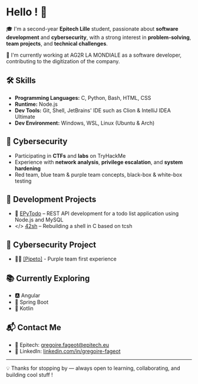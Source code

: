 # Hello ! 🙂

🎓 I'm a second-year **Epitech Lille** student, passionate about **software development** and **cybersecurity**, with a strong interest in **problem-solving**, **team projects**, and **technical challenges**. 

💼 I'm currently working at AG2R LA MONDIALE as a software developer, contributing to the digitization of the company.

## 🛠️ Skills
- **Programming Languages:** C, Python, Bash, HTML, CSS
- **Runtime:** Node.js
- **Dev Tools:** Git, Shell, JetBrains' IDE such as Clion & IntelliJ IDEA Ultimate
- **Dev Environment:** Windows, WSL, Linux (Ubuntu & Arch)

## 🔐 Cybersecurity
- Participating in **CTFs** and **labs** on TryHackMe
- Experience with **network analysis**, **privilege escalation**, and **system hardening**
- Red team, blue team & purple team concepts, black-box & white-box testing

## 🚀 Development Projects
- 📌 [EPyTodo](https://github.com/graigware/EPyTodo-Project) – REST API development for a todo list application using Node.js and MySQL
- </> [42sh](https://github.com/graigware/42sh-Project) – Rebuilding a shell in C based on tcsh

## 👾 Cybersecurity Project
- 👨‍💻 [[Pipeto]](https://github.com/graigware/Pipeto-Project) - Purple team first experience

## 📚 Currently Exploring
- 🅰️ Angular
- 🍃 Spring Boot
- 📱 Kotlin

## 📬 Contact Me
- 📧 Epitech: gregoire.fageot@epitech.eu
- 💼 LinkedIn: [linkedin.com/in/gregoire-fageot](https://www.linkedin.com/in/gregoire-fageot)

---

💡 Thanks for stopping by — always open to learning, collaborating, and building cool stuff !
